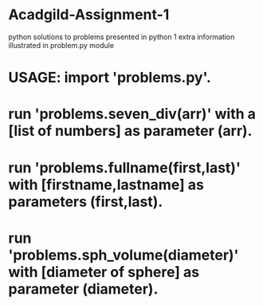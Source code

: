 # Acadgild-Assignment-1
python solutions to problems presented in python 1
extra information illustrated in problem.py module

# USAGE: import 'problems.py'.
#        run    'problems.seven_div(arr)' with a [list of numbers] as parameter (arr).
#        run    'problems.fullname(first,last)' with [firstname,lastname] as parameters (first,last).
#        run    'problems.sph_volume(diameter)' with [diameter of sphere] as parameter (diameter).
  

       

